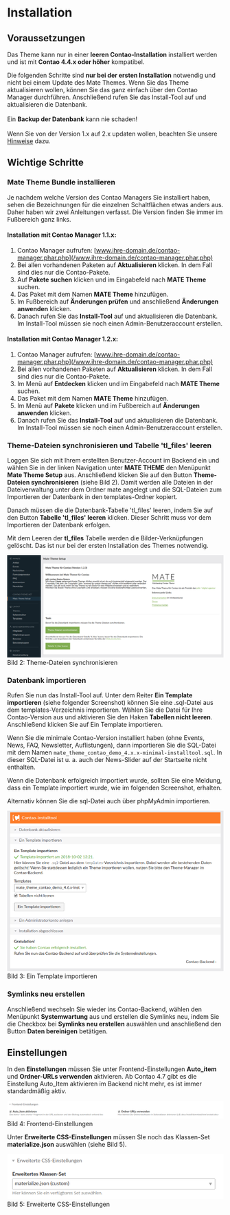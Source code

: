 
# Installation

## Voraussetzungen

Das Theme kann nur in einer **leeren Contao-Installation** installiert werden und ist mit **Contao 4.4.x oder höher** kompatibel.

<div class="info-box">
Die folgenden Schritte sind <strong>nur bei der ersten Installation</strong> notwendig und nicht bei einem Update des Mate Themes. Wenn Sie das Theme aktualisieren wollen, können Sie das ganz einfach über den Contao Manager durchführen. Anschließend rufen Sie das Install-Tool auf und aktualisieren die Datenbank. <br><br>Ein <strong>Backup der Datenbank</strong> kann nie schaden! <br><br>Wenn Sie von der Version 1.x auf 2.x updaten wollen, beachten Sie unsere <a href="#/mate_theme/mate-update-version-2.0">Hinweise</a> dazu.</div>

## Wichtige Schritte

### Mate Theme Bundle installieren

Je nachdem welche Version des Contao Managers Sie installiert haben, sehen die Bezeichnungen für die einzelnen
Schaltflächen etwas anders aus. Daher haben wir zwei Anleitungen verfasst. Die Version finden Sie immer im Fußbereich
ganz links.

#### Installation mit Contao Manager 1.1.x:
1. Contao Manager aufrufen: [www.ihre-domain.de/contao-manager.phar.php](/www.ihre-domain.de/contao-manager.phar.php)
2. Bei allen vorhandenen Paketen auf **Aktualisieren** klicken. In dem Fall sind dies nur die Contao-Pakete.
3. Auf **Pakete suchen** klicken und im Eingabefeld nach **MATE Theme** suchen.
4. Das Paket mit dem Namen **MATE Theme** hinzufügen.
5. Im Fußbereich auf **Änderungen prüfen** und anschließend **Änderungen anwenden** klicken.
6. Danach rufen Sie das **Install-Tool** auf und aktualisieren die Datenbank. 
Im Install-Tool müssen sie noch einen Admin-Benutzeraccount erstellen.

#### Installation mit Contao Manager 1.2.x:
1. Contao Manager aufrufen: [www.ihre-domain.de/contao-manager.phar.php](/www.ihre-domain.de/contao-manager.phar.php)
2. Bei allen vorhandenen Paketen auf **Aktualisieren** klicken. In dem Fall sind dies nur die Contao-Pakete.
3. Im Menü auf **Entdecken** klicken und im Eingabefeld nach **MATE Theme** suchen.
4. Das Paket mit dem Namen **MATE Theme** hinzufügen.
5. Im Menü auf **Pakete** klicken und im Fußbereich auf **Änderungen anwenden** klicken.
6. Danach rufen Sie das **Install-Tool** auf und aktualisieren die Datenbank. 
Im Install-Tool müssen sie noch einen Admin-Benutzeraccount erstellen.

### Theme-Dateien synchronisieren und Tabelle 'tl\_files' leeren

Loggen Sie sich mit Ihrem erstellten Benutzer-Account im Backend ein und wählen Sie in der linken Navigation unter **MATE THEME** den Menüpunkt **Mate Theme Setup** aus. Anschließend klicken Sie auf den Button **Theme-Dateien synchronisieren** \(siehe Bild 2\). Damit werden alle Dateien in der Dateiverwaltung unter dem Ordner mate angelegt und die SQL-Dateien zum Importieren der Datenbank in den templates-Ordner kopiert.

Danach müssen die die Datenbank-Tabelle 'tl\_files' leeren, indem Sie auf den Button **Tabelle 'tl\_files' leeren** klicken. Dieser Schritt muss vor dem Importieren der Datenbank erfolgen.

<div class="info-box">Mit dem Leeren der <strong>tl_files</strong> Tabelle werden die Bilder-Verknüpfungen gelöscht. Das ist nur bei der ersten Installation des Themes notwendig.</div>

![](../_images/mate-theme/dateien-synchronisieren.png)
Bild 2: Theme-Dateien synchronisieren

### Datenbank importieren

Rufen Sie nun das Install-Tool auf. Unter dem Reiter **Ein Template importieren** (siehe folgender Screenshot) können Sie eine .sql-Datei aus dem templates-Verzeichnis importieren. Wählen Sie die Datei für Ihre Contao-Version aus und aktivieren Sie den Haken **Tabellen nicht leeren**. Anschließend klicken Sie auf Ein Template importieren.

Wenn Sie die minimale Contao-Version installiert haben (ohne Events, News, FAQ, Newsletter, Auflistungen), dann importieren Sie die SQL-Datei mit dem Namen ``mate_theme_contao_demo_4.x.x-minimal-installtool.sql``. In dieser SQL-Datei ist u. a. auch der News-Slider auf der Startseite nicht enthalten.

Wenn die Datenbank erfolgreich importiert wurde, sollten Sie eine Meldung, dass ein Template importiert wurde, wie im folgenden Screenshot, erhalten.

Alternativ können Sie die sql-Datei auch über phpMyAdmin importieren.

![](../_images/mate-theme/template_importieren.png)
Bild 3: Ein Template importieren

### Symlinks neu erstellen

Anschließend wechseln Sie wieder ins Contao-Backend, wählen den Menüpunkt **Systemwartung** aus und erstellen die Symlinks neu, indem Sie die Checkbox bei **Symlinks neu erstellen** auswählen und anschließend den Button **Daten bereinigen** betätigen.

## Einstellungen

In den **Einstellungen** müssen Sie unter Frontend-Einstellungen **Auto\_item** und **Ordner-URLs verwenden** aktivieren. Ab Contao 4.7 gibt es die Einstellung Auto_Item aktivieren im Backend nicht mehr, es ist immer standardmäßig aktiv.

![](../_images/odd-theme/installation/odd_installation_schritt6_ordner_urls.png)
Bild 4: Frontend-Einstellungen

Unter **Erweiterte CSS-Einstellungen** müssen SIe noch das Klassen-Set **materialize.json** auswählen \(siehe Bild 5\).

![](../_images/mate-theme/advanced_classes_einstellungen.png)  
Bild 5: Erweiterte CSS-Einstellungen
